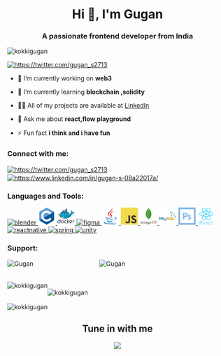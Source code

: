 <h1 align="center">Hi 👋, I'm Gugan</h1>
<h3 align="center">A passionate frontend developer from India</h3>

<p align="left"> <img src="https://komarev.com/ghpvc/?username=kokkigugan&label=Profile%20views&color=0e75b6&style=flat" alt="kokkigugan" /> </p>


<p align="left"> <a href="https://twitter.com/https://twitter.com/gugan_s2713" target="blank"><img src="https://img.shields.io/twitter/follow/https://twitter.com/gugan_s2713?logo=twitter&style=for-the-badge" alt="https://twitter.com/gugan_s2713" /></a> </p>

- 🔭 I’m currently working on **web3**

- 🌱 I’m currently learning **blockchain ,solidity**

- 👨‍💻 All of my projects are available at [LinkedIn](LinkedIn)

- 💬 Ask me about **react,flow playground**

- ⚡ Fun fact **i think and i have fun**

<h3 align="left">Connect with me:</h3>
<p align="left">
<a href="https://twitter.com/https://twitter.com/gugan_s2713" target="blank"><img align="center" src="https://raw.githubusercontent.com/rahuldkjain/github-profile-readme-generator/master/src/images/icons/Social/twitter.svg" alt="https://twitter.com/gugan_s2713" height="30" width="40" /></a>
<a href="https://linkedin.com/in/https://www.linkedin.com/in/gugan-s-08a22017a/" target="blank"><img align="center" src="https://raw.githubusercontent.com/rahuldkjain/github-profile-readme-generator/master/src/images/icons/Social/linked-in-alt.svg" alt="https://www.linkedin.com/in/gugan-s-08a22017a/" height="30" width="40" /></a>
</p>

<h3 align="left">Languages and Tools:</h3>
<p align="left"> <a href="https://www.blender.org/" target="_blank" rel="noreferrer"> <img src="https://download.blender.org/branding/community/blender_community_badge_white.svg" alt="blender" width="40" height="40"/> </a> <a href="https://www.cprogramming.com/" target="_blank" rel="noreferrer"> <img src="https://raw.githubusercontent.com/devicons/devicon/master/icons/c/c-original.svg" alt="c" width="40" height="40"/> </a> <a href="https://www.docker.com/" target="_blank" rel="noreferrer"> <img src="https://raw.githubusercontent.com/devicons/devicon/master/icons/docker/docker-original-wordmark.svg" alt="docker" width="40" height="40"/> </a> <a href="https://www.figma.com/" target="_blank" rel="noreferrer"> <img src="https://www.vectorlogo.zone/logos/figma/figma-icon.svg" alt="figma" width="40" height="40"/> </a> <a href="https://www.java.com" target="_blank" rel="noreferrer"> <img src="https://raw.githubusercontent.com/devicons/devicon/master/icons/java/java-original.svg" alt="java" width="40" height="40"/> </a> <a href="https://developer.mozilla.org/en-US/docs/Web/JavaScript" target="_blank" rel="noreferrer"> <img src="https://raw.githubusercontent.com/devicons/devicon/master/icons/javascript/javascript-original.svg" alt="javascript" width="40" height="40"/> </a> <a href="https://www.mongodb.com/" target="_blank" rel="noreferrer"> <img src="https://raw.githubusercontent.com/devicons/devicon/master/icons/mongodb/mongodb-original-wordmark.svg" alt="mongodb" width="40" height="40"/> </a> <a href="https://www.mysql.com/" target="_blank" rel="noreferrer"> <img src="https://raw.githubusercontent.com/devicons/devicon/master/icons/mysql/mysql-original-wordmark.svg" alt="mysql" width="40" height="40"/> </a> <a href="https://www.photoshop.com/en" target="_blank" rel="noreferrer"> <img src="https://raw.githubusercontent.com/devicons/devicon/master/icons/photoshop/photoshop-line.svg" alt="photoshop" width="40" height="40"/> </a> <a href="https://reactjs.org/" target="_blank" rel="noreferrer"> <img src="https://raw.githubusercontent.com/devicons/devicon/master/icons/react/react-original-wordmark.svg" alt="react" width="40" height="40"/> </a> <a href="https://reactnative.dev/" target="_blank" rel="noreferrer"> <img src="https://reactnative.dev/img/header_logo.svg" alt="reactnative" width="40" height="40"/> </a> <a href="https://spring.io/" target="_blank" rel="noreferrer"> <img src="https://www.vectorlogo.zone/logos/springio/springio-icon.svg" alt="spring" width="40" height="40"/> </a> <a href="https://unity.com/" target="_blank" rel="noreferrer"> <img src="https://www.vectorlogo.zone/logos/unity3d/unity3d-icon.svg" alt="unity" width="40" height="40"/> </a> </p>


<h3 align="left">Support:</h3>
<p><a href="https://www.buymeacoffee.com/Gugan"> <img align="left" src="https://cdn.buymeacoffee.com/buttons/v2/default-yellow.png" height="50" width="210" alt="Gugan" /></a><a href="https://ko-fi.com/Gugan"> <img align="left" src="https://cdn.ko-fi.com/cdn/kofi3.png?v=3" height="50" width="210" alt="Gugan" /></a></p><br><br>


<p><img align="left" src="https://github-readme-stats.vercel.app/api/top-langs?username=kokkigugan&show_icons=true&locale=en&layout=compact" alt="kokkigugan" /></p>

<p>&nbsp;<img align="center" src="https://github-readme-stats.vercel.app/api?username=kokkigugan&show_icons=true&locale=en" alt="kokkigugan" /></p>

<p><img align="center" src="https://github-readme-streak-stats.herokuapp.com/?user=kokkigugan&" alt="kokkigugan" /></p>

## <div align="center">Tune in with me</div>

<!--<div align="center" style="border: 2px solid #ffffff;" ><img src="https://spotify-github-profile.vercel.app/api/view?uid=31tb2rg3vnytlj3g4rujpcldwrry&cover_image=false&theme=default&show_offline=false&background_color=121212&interchange=false&bar_color=53b14f&bar_color_cover=false" /></div>-->  
<div align="center"><a href="https://open.spotify.com/user/31tb2rg3vnytlj3g4rujpcldwrry?si=8dbe1cb692f44097"><img src="https://spotify-github-profile.vercel.app/api/view?uid=31tb2rg3vnytlj3g4rujpcldwrry&cover_image=true&theme=novatorem&show_offline=false&background_color=121212&interchange=false&bar_color=53b14f&bar_color_cover=true" /></a></div>  

<br/>  

